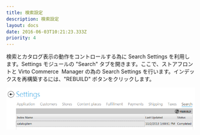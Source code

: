 ```yaml
---
title: 検索設定
description: 検索設定
layout: docs
date: 2016-06-03T10:21:23.333Z
priority: 4
---
```

検索とカタログ表示の動作をコントロールする為に Search Settings を利用します。Settings モジュールの "Search" タブを開きます。ここで、ストアフロントと Virto Commerce  Manager の為の Search Settings を行います。インデックスを再構築するには、"REBUILD" ボタンをクリックします。

<img src="../../../../assets/images/docs/image2013-10-2 16_59_45.png" />